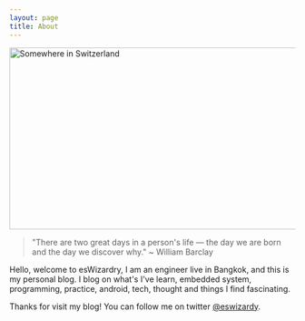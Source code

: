 ```yaml
---
layout: page
title: About
---
```

 <a data-flickr-embed="true" data-header="false" data-footer="false"  href="https://www.flickr.com/photos/mbeo52/16233885604/in/photolist-qJwUBo-f47jDx-duiUKi-9ES76W-e2R9FX-fMKtMU-dsqK8t-fMtxcx-qEtHQV-sbwb4m-CALy-xPpjJ-7qvXbQ-63ZkkA-pbXnpS-o1KWYf-fF5tvw-8nBhgd-7K8etX-4sDQRL-3bGN7G-7R8q1u-dm8kzY-ofe5d5-oPcfSf-84gGX2-pfYrBv-9i8Vmj-9i8U6u-5dNsN4-5dNsuM-7XyRfF-pfZ7ig-4CWbQ-84jNfG-5dNsST-5dNnDt-5dNny6-5dNmic-NgPsx-5hP6Aw-Cv4K-84gQzg-84gPUr-dRrzhp-84gMSi-84gMGP-84gLsc-84jJuf-84gBUT/" title="Somewhere in Switzerland"><img src="https://farm8.staticflickr.com/7602/16233885604_bc10ec6f5d_z.jpg" width="640" height="320" alt="Somewhere in Switzerland"></a><script async src="//embedr.flickr.com/assets/client-code.js" charset="utf-8"></script>

 > "There are two great days in a person's life — the day we are born and the day we discover why." ~ William Barclay

Hello, welcome to esWizardry, I am an engineer live in Bangkok, and this is my personal blog. I blog on what's I've learn, embedded system, programming, practice, android, tech, thought and things I find fascinating.

Thanks for visit my blog!
You can follow me on twitter [@eswizardy](https://twitter.com/eswizardy).
